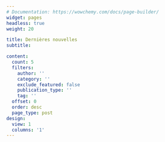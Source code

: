 ```yaml
---
# Documentation: https://wowchemy.com/docs/page-builder/
widget: pages
headless: true
weight: 20

title: Dernières nouvelles
subtitle:

content:
  count: 5
  filters:
    author: ''
    category: ''
    exclude_featured: false
    publication_type: ''
    tag: ''
  offset: 0
  order: desc
  page_type: post
design:
  view: 1
  columns: '1'
---
```


